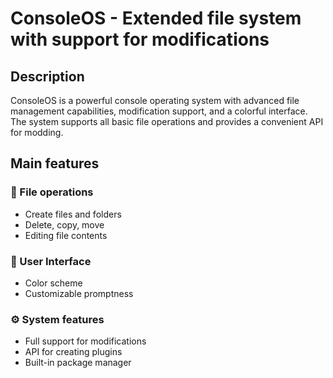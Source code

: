 # ConsoleOS - Extended file system with support for modifications



## Description
ConsoleOS is a powerful console operating system with advanced file management capabilities, modification support, and a colorful interface. The system supports all basic file operations and provides a convenient API for modding.

## Main features

### 📁 File operations
- Create files and folders
- Delete, copy, move
- Editing file contents

### 🎨 User Interface
- Color scheme
- Customizable promptness


### ⚙️ System features
- Full support for modifications
- API for creating plugins
- Built-in package manager

